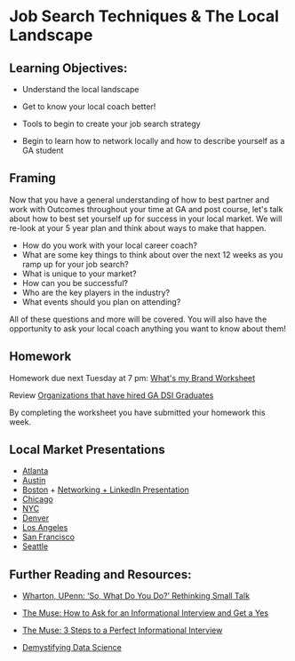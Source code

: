 
# Job Search Techniques & The Local Landscape

## Learning Objectives:

* Understand the local landscape 

* Get to know your local coach better! 

* Tools to begin to create your job search strategy 

* Begin to learn how to network locally and how to describe yourself as a GA student 

## Framing 
Now that you have a general understanding of how to best partner and work with Outcomes throughout your time at GA and post course, let's talk about how to best set yourself up for success in your local market. We will re-look at your 5 year plan and think about ways to make that happen. 

* How do you work with your local career coach? 
* What are some key things to think about over the next 12 weeks as you ramp up for your job search? 
* What is unique to your market? 
* How can you be successful? 
* Who are the key players in the industry? 
* What events should you plan on attending? 

All of these questions and more will be covered. You will also have the opportunity to ask your local coach anything you want to know about them!

## Homework
Homework due next Tuesday at 7 pm: [What's my Brand Worksheet](https://docs.google.com/forms/d/e/1FAIpQLSc9PPBX7vEuNaHHfgWy9JwKGFTAiogpKN917wKmgcnKEGWA8w/viewform?usp=sf_link) 

Review [Organizations that have hired GA DSI Graduates](https://drive.google.com/open?id=1cYV2nXvU0WT-euh6sGm6s47i13h9CJa02diME3O1Ghw) 

By completing the worksheet you have submitted your homework this week.

## Local Market Presentations 

- [Atlanta](https://docs.google.com/a/generalassemb.ly/presentation/d/1h8WOZ_kYwyN0lWkXMuPyx8ppLepdzRqhgczECv9aiUA/edit?usp=sharing) 
- [Austin](https://docs.google.com/presentation/d/1FptpJHCExFm1XUma8mhEKmSMUsZL1fzFc1jo00NPWek/edit?usp=sharing) 
- [Boston](https://drive.google.com/file/d/0B3byrt86nJ8jVjcxdHl2MFlUclk/view?usp=sharing) + [Networking + LinkedIn Presentation](https://drive.google.com/file/d/0B4Db6Ll5urG2bWRZU1VYQkYtQ1k/view?usp=sharing)
- [Chicago](https://drive.google.com/file/d/0B79n4qzQBXGkTzBob1JJbFZ5M28/view?usp=sharing)
- [NYC](https://drive.google.com/file/d/0B4Db6Ll5urG2OVJvdDd3YTVxdDg/view?usp=sharing) 
- [Denver](https://drive.google.com/file/d/0B4Db6Ll5urG2emY3SlFwRW95WmM/view?usp=sharing)
- [Los Angeles](https://drive.google.com/file/d/0B2TA2w6EftvNaUdWQXV5S0FHcVk/view?usp=sharing)
- [San Francisco](https://drive.google.com/a/generalassemb.ly/file/d/0B5K--i6yxjUjeEZMck9UeGZ0QUk/view?usp=sharing) 
- [Seattle](https://docs.google.com/presentation/d/1r3iAx6H4bg259juFj2pQ6_NL1U7wzfyE_Vh0tRHBtho/edit#slide=id.g27aa6cdc73_0_399)


## Further Reading and Resources: 
- [Wharton, UPenn: ‘So, What Do You Do?’ Rethinking Small Talk](http://knowledge.wharton.upenn.edu/article/so-what-do-you-do-rethinking-small-talk/?utm_source=Sailthru&utm_medium=email&utm_campaign=%2A%20New%20BOTW%20Template%2011/8/15&utm_term=Sunday%20-%20Best%20of%20The%20Web)

- [The Muse: How to Ask for an Informational Interview and Get a Yes](https://www.themuse.com/advice/how-to-ask-for-an-informational-interview-and-get-a-yes)

- [The Muse: 3 Steps to a Perfect Informational Interview](https://www.themuse.com/advice/3-steps-to-a-perfect-informational-interview)

- [Demystifying Data Science](https://datascopeanalytics.com/blog/demystifying-data-science/)
